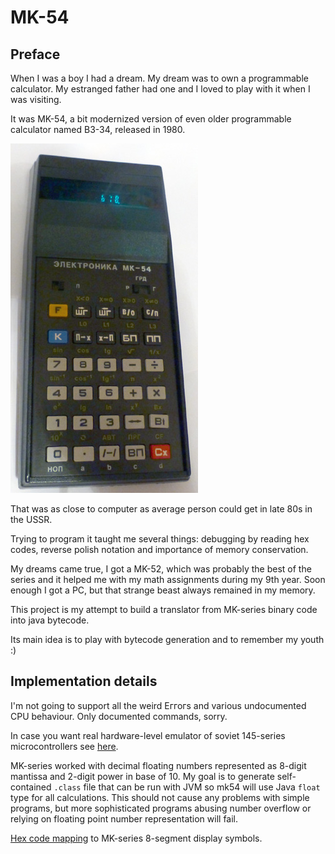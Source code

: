 MK-54
=====

Preface
-------

When I was a boy I had a dream. My dream was to own a programmable calculator.
My estranged father had one and I loved to play with it when I was visiting.

It was MK-54, a bit modernized version of even older programmable calculator named B3-34, released in 1980.

![mk-54](docs/mk-54.jpg) 

That was as close to computer as average person could get in late 80s in the USSR.

Trying to program it taught me several things: debugging by reading hex codes, reverse polish notation and
importance of memory conservation.

My dreams came true, I got a MK-52, which was probably the best of the series and it helped me with
my math assignments during my 9th year. Soon enough I got a PC, but that strange beast 
always remained in my memory.

This project is my attempt to build a translator from MK-series binary code into java bytecode.

Its main idea is to play with bytecode generation and to remember my youth :)

Implementation details
----------------------

I'm not going to support all the weird Еггогs and various undocumented CPU behaviour. Only documented commands, sorry.

In case you want real hardware-level emulator of soviet 145-series microcontrollers see [here](http://www.emulator3000.org/c3.htm).

MK-series worked with decimal floating numbers represented as 8-digit mantissa and 2-digit power in base of 10. My goal
is to generate self-contained `.class` file that can be run with JVM so mk54 will use Java `float` type for all 
calculations. This should not cause any problems with simple programs, but more sophisticated programs abusing number 
overflow or relying on floating point number representation will fail.

[Hex code mapping](docs/hexcode.md) to MK-series 8-segment display symbols.